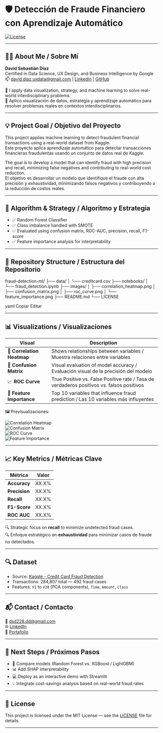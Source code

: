   # 🛡️ Detección de Fraude Financiero con Aprendizaje Automático

[![License](https://img.shields.io/badge/License-MIT-yellow.svg)](https://opensource.org/licenses/MIT)

---

## 👨‍💻 About Me / Sobre Mí

**David Sebastián Díaz**  
Certified in Data Science, UX Design, and Business Intelligence by Google  
📫 david.diaz.uxdata@gmail.com | [LinkedIn](linkedin.com/in/david-sebastian-diaz-586568332) | [GitHub](https://github.com/228)

🎯 I apply data visualization, strategy, and machine learning to solve real-world interdisciplinary problems.  
🎯 Aplico visualización de datos, estrategia y aprendizaje automático para resolver problemas reales en contextos interdisciplinarios.

---

## 💡 Project Goal / Objetivo del Proyecto

This project applies machine learning to detect fraudulent financial transactions using a real-world dataset from Kaggle.  
Este proyecto aplica aprendizaje automático para detectar transacciones financieras fraudulentas usando un conjunto de datos real de Kaggle.

The goal is to develop a model that can identify fraud with high precision and recall, minimizing false negatives and contributing to real-world cost reduction.  
El objetivo es desarrollar un modelo que identifique el fraude con alta precisión y exhaustividad, minimizando falsos negativos y contribuyendo a la reducción de costos reales.

---

## 🧠 Algorithm & Strategy / Algoritmo y Estrategia

- ✅ Random Forest Classifier  
- ✅ Class imbalance handled with SMOTE  
- ✅ Evaluated using confusion matrix, ROC-AUC, precision, recall, F1-score  
- ✅ Feature importance analysis for interpretability  

---

## 📁 Repository Structure / Estructura del Repositorio

fraud-detection-ml/
├── data/
│ └── creditcard.csv
├── notebooks/
│ └── fraud_detection.ipynb
├── images/
│ ├── correlation_heatmap.png
│ ├── confusion_matrix.png
│ ├── roc_curve.png
│ └── feature_importance.png
├── README.md
└── LICENSE

yaml
Copiar
Editar

---

## 📊 Visualizations / Visualizaciones

| Visual | Description |
|--------|-------------|
| 🧱 **Correlation Heatmap** | Shows relationships between variables / Muestra relaciones entre variables |
| 🧮 **Confusion Matrix** | Visual evaluation of model accuracy / Evaluación visual de la precisión del modelo |
| 📈 **ROC Curve** | True Positive vs. False Positive rate / Tasa de verdaderos positivos vs. falsos positivos |
| 🌟 **Feature Importance** | Top 10 variables that influence fraud prediction / Las 10 variables más influyentes |

🖼️ Previsualizaciones:

![Correlation Heatmap](images/correlation_heatmap.png)  
![Confusion Matrix](images/confusion_matrix.png)  
![ROC Curve](images/roc_curve.png)  
![Feature Importance](images/feature_importance.png)

---

## 📈 Key Metrics / Métricas Clave

| Métrica       | Valor |
|---------------|-------|
| **Accuracy**  | XX.X% |
| **Precision** | XX.X% |
| **Recall**    | XX.X% |
| **F1-Score**  | XX.X% |
| **ROC AUC**   | XX.X% |

🔍 Strategic focus on **recall** to minimize undetected fraud cases.  
🔍 Enfoque estratégico en **exhaustividad** para minimizar casos de fraude no detectados.

---

## 🔍 Dataset

- Source: [Kaggle - Credit Card Fraud Detection](https://www.kaggle.com/datasets/mlg-ulb/creditcardfraud)
- Transactions: 284,807 total — 492 fraud cases
- Features: `V1` to `V28` (PCA components), `Time`, `Amount`, `Class`

---

## 📬 Contact / Contacto

📧 dsd228.dd@gmail.com  
🌐 [LinkedIn](linkedin.com/in/david-sebastian-diaz-586568332)  
📁 [Portafolio](https://github.com/228)

---

## 📌 Next Steps / Próximos Pasos

- 🔁 Compare models (Random Forest vs. XGBoost / LightGBM)  
- 📊 Add SHAP interpretability  
- 💻 Deploy as an interactive demo with Streamlit  
- 💡 Integrate cost-savings analysis based on real-world fraud rates

---

## 📄 License

This project is licensed under the MIT License — see the [LICENSE](LICENSE) file for details.

---
